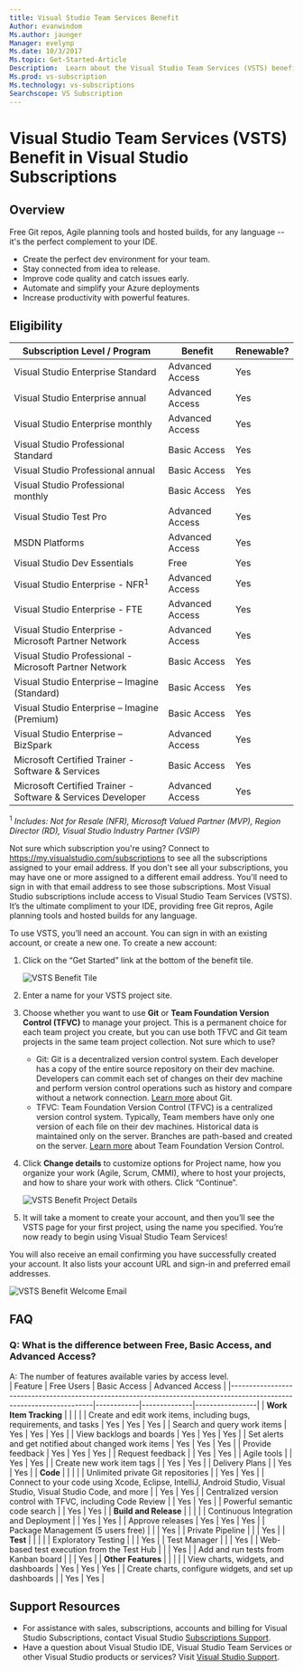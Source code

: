 ```yaml
---
title: Visual Studio Team Services Benefit
Author: evanwindom
Ms.author: jaunger
Manager: evelynp
Ms.date: 10/3/2017
Ms.topic: Get-Started-Article
Description:  Learn about the Visual Studio Team Services (VSTS) benefit included in your Visual Studio subscription. 
Ms.prod: vs-subscription
Ms.technology: vs-subscriptions
Searchscope: VS Subscription
---
```


# Visual Studio Team Services (VSTS) Benefit in Visual Studio Subscriptions

## Overview 
Free Git repos, Agile planning tools and hosted builds, for any language -- it's the perfect complement to your IDE. 
- Create the perfect dev environment for your team. 
- Stay connected from idea to release. 
- Improve code quality and catch issues early.
- Automate and simplify your Azure deployments
- Increase productivity with powerful features. 

## Eligibility
| Subscription Level / Program                                                  | Benefit               | Renewable?                                                         |
|-------------------------------------------------------------------------------|-----------------------|--------------------------------------------------------------------|
| Visual Studio Enterprise Standard                                             | Advanced Access       |  Yes                                                               |
| Visual Studio Enterprise annual                                               | Advanced Access       |  Yes                                                               |
| Visual Studio Enterprise monthly                                              | Advanced Access       |  Yes                                                               |
| Visual Studio Professional Standard                                           | Basic Access          |  Yes                                                               |
| Visual Studio Professional annual                                             | Basic Access          |  Yes                                                               | 
| Visual Studio Professional monthly                                            | Basic Access          |  Yes                                                               |
| Visual Studio Test Pro                                                        | Advanced Access       |  Yes                                                               |
| MSDN Platforms                                                                | Advanced Access       |  Yes                                                               |
| Visual Studio Dev Essentials                                                  | Free                  |  Yes                                                               |
| Visual Studio Enterprise - NFR<sup>1</sup>                                               | Advanced Access       |  Yes                                                               |
| Visual Studio Enterprise - FTE                                                | Advanced Access       |  Yes                                                               |
| Visual Studio Enterprise - Microsoft Partner Network                          | Advanced Access       |  Yes                                                               |
| Visual Studio Professional - Microsoft Partner Network                        | Basic Access          |  Yes                                                               |
| Visual Studio Enterprise – Imagine (Standard)                                 | Basic Access          |  Yes                                                               |
| Visual Studio Enterprise – Imagine (Premium)                                  | Basic Access          |  Yes                                                               |
| Visual Studio Enterprise – BizSpark                                           | Advanced Access       |  Yes                                                               |
| Microsoft Certified Trainer - Software & Services                             | Basic Access          |  Yes                                                               |
| Microsoft Certified Trainer - Software & Services Developer                   | Advanced Access       |  Yes                                                               |

<sup>1</sup>  *Includes:  Not for Resale (NFR), Microsoft Valued Partner (MVP), Region Director (RD), Visual Studio Industry Partner (VSIP)*  

Not sure which subscription you're using?  Connect to https://my.visualstudio.com/subscriptions to see all the subscriptions assigned to your email address. If you don't see all your subscriptions, you may have one or more assigned to a different email address.  You'll need to sign in with that email address to see those subscriptions. 
Most Visual Studio subscriptions include access to Visual Studio Team Services (VSTS).  It’s the ultimate compliment to your IDE, providing free Git repros, Agile planning tools and hosted builds for any language.  

To use VSTS, you’ll need an account. You can sign in with an existing account, or create a new one.  To create a new account:
1.	Click on the “Get Started” link at the bottom of the benefit tile.   

    ![VSTS Benefit Tile](_img\vs-vsts\vs-vsts-tile.png)

2.	Enter a name for your VSTS project site.  

3.  Choose whether you want to use **Git** or **Team Foundation Version Control (TFVC)** to manage your project.  This is a permanent choice for each team project you create, but you can use both TFVC and Git team projects in the same team project collection.  Not sure which to use? 
    - Git:  Git is a decentralized version control system. Each developer has a copy of the entire source repository on their dev machine. Developers can commit each set of changes on their dev machine and perform version control operations such as history and compare without a network connection.  [Learn more](https://www.visualstudio.com/en-us/docs/git/gitquickstart) about Git.
    - TFVC: Team Foundation Version Control (TFVC) is a centralized version control system. Typically, Team members have only one version of each file on their dev machines. Historical data is maintained only on the server. Branches are path-based and created on the server. [Learn more](https://www.visualstudio.com/en-us/docs/tfvc/overview) about Team Foundation Version Control.

 
4.  Click **Change details** to customize options for Project name, how you organize your work (Agile, Scrum, CMMI), where to host your projects, and how to share your work with others.  Click “Continue”.

    ![VSTS Benefit Project Details](_img\vs-vsts\vs-vsts-project-details.png)

5.	It will take a moment to create your account, and then you’ll see the VSTS page for your first project, using the name you specified.  You’re now ready to begin using Visual Studio Team Services!

You will also receive an email confirming you have successfully created your account.  It also lists your account URL and sign-in and preferred email addresses.  

![VSTS Benefit Welcome Email](_img\vs-vsts\vs-vsts-welcome.png)


## FAQ
### Q:  What is the difference between Free, Basic Access, and Advanced Access?
A:  The number of features available varies by access level.  
| Feature                                                                                                              | Free Users | Basic Access | Advanced Access |
|----------------------------------------------------------------------------------------------------------------------|------------|--------------|-----------------|
| **Work Item Tracking**                                                                                                   |            |              |                 |
|     Create and edit work items, including bugs, requirements, and tasks                                              | Yes        | Yes          | Yes             |
|     Search and query work items                                                                                      | Yes        | Yes          | Yes             |
|     View backlogs and boards                                                                                         | Yes        | Yes          | Yes             |
|     Set alerts and get notified about changed work items                                                             | Yes        | Yes          | Yes             |
|     Provide feedback                                                                                                 | Yes        | Yes          | Yes             |
|     Request feedback                                                                                                 |            | Yes          | Yes             |
|     Agile tools                                                                                                      |            | Yes          | Yes             |
|     Create new work item tags                                                                                        |            | Yes          | Yes             |
|     Delivery Plans                                                                                                   |            | Yes          | Yes             |
| **Code**                                                                                                                 |            |              |                 |
|     Unlimited private Git repositories                                                                               |            | Yes          | Yes             |
|     Connect to your code using Xcode, Eclipse, IntelliJ, Android Studio, Visual Studio, Visual Studio Code, and more |            | Yes          | Yes             |
|     Centralized version control with TFVC, including Code Review                                                     |            | Yes          | Yes             |
|     Powerful semantic code search                                                                                    |            | Yes          | Yes             |
| **Build and Release**                                                                                                    |            |              |                 |
|     Continuous Integration and Deployment                                                                            |            | Yes          | Yes             |
|     Approve releases                                                                                                 | Yes        | Yes          | Yes             |
|     Package Management (5 users free)                                                                                |            |              | Yes             |
|     Private Pipeline                                                                                                 |            |              | Yes             |
| **Test**                                                                                                                 |            |              |                 |
|     Exploratory Testing                                                                                              |            |              | Yes             |
|     Test Manager                                                                                                     |            |              | Yes             |
|     Web-based test execution from the Test Hub                                                                       |            |              | Yes             |
|     Add and run tests from Kanban board                                                                              |            |              | Yes             |
| **Other Features**                                                                                                       |            |              |                 |
|     View charts, widgets, and dashboards                                                                             | Yes        | Yes          | Yes             |
|     Create charts, configure widgets, and set up dashboards                                                          |            | Yes          | Yes             |

## Support Resources
-  For assistance with sales, subscriptions, accounts and billing for Visual Studio Subscriptions, contact Visual Studio [Subscriptions Support](https://www.visualstudio.com/subscriptions/support/).
-  Have a question about Visual Studio IDE, Visual Studio Team Services or other Visual Studio products or services?  Visit [Visual Studio Support](https://www.visualstudio.com/support/). 